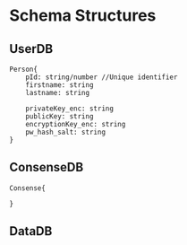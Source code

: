 # Schema Structures #
## UserDB ##
    Person{
    	pId: string/number //Unique identifier
		firstname: string
		lastname: string
		
		privateKey_enc: string
		publicKey: string
		encryptionKey_enc: string
		pw_hash_salt: string
    }
## ConsenseDB ##
    Consense{

 	}
## DataDB ##